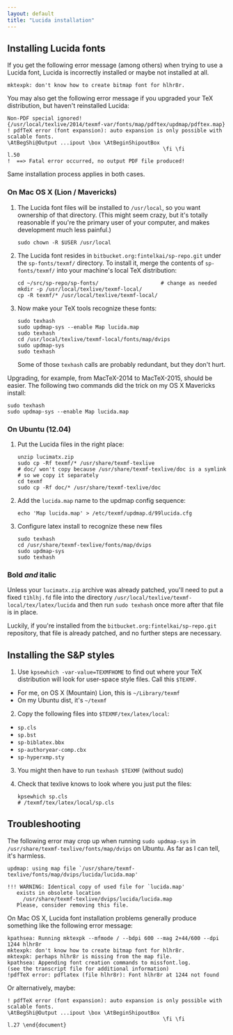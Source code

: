 ```yaml
---
layout: default
title: "Lucida installation"
---
```


## Installing Lucida fonts

If you get the following error message (among others) when trying to use a Lucida font, Lucida is incorrectly installed or maybe not installed at all.

    mktexpk: don't know how to create bitmap font for hlhr8r.

You may also get the following error message if you upgraded your TeX distribution, but haven't reinstalled Lucida:

    Non-PDF special ignored!
    {/usr/local/texlive/2014/texmf-var/fonts/map/pdftex/updmap/pdftex.map}
    ! pdfTeX error (font expansion): auto expansion is only possible with
    scalable fonts.
    \AtBegShi@Output ...ipout \box \AtBeginShipoutBox
                                                      \fi \fi
    l.50
    !  ==> Fatal error occurred, no output PDF file produced!

Same installation process applies in both cases.


### On Mac OS X (Lion / Mavericks)

<!-- I know what you're thinking... "I'll just use fenced code blocks for
these snippets and it'll look so nice!" No. It won't. Not with GFM it won't.
Also turns out 7 spaces is the magic number. Not 8, like it says in the docs. -->

1. The Lucida font files will be installed to `/usr/local`, so you want ownership
of that directory. (This might seem crazy, but it's totally reasonable if
you're the primary user of your computer, and makes development much less painful.)

       sudo chown -R $USER /usr/local

2. The Lucida font resides in `bitbucket.org:fintelkai/sp-repo.git` under the
`sp-fonts/texmf/` directory. To install it, merge the contents of `sp-fonts/texmf/`
into your machine's local TeX distribution:

       cd ~/src/sp-repo/sp-fonts/                    # change as needed
       mkdir -p /usr/local/texlive/texmf-local/
       cp -R texmf/* /usr/local/texlive/texmf-local/

3. Now make your TeX tools recognize these fonts:

       sudo texhash
       sudo updmap-sys --enable Map lucida.map
       sudo texhash
       cd /usr/local/texlive/texmf-local/fonts/map/dvips
       sudo updmap-sys
       sudo texhash

    Some of those `texhash` calls are probably redundant, but they don't hurt.

Upgrading, for example, from MacTeX-2014 to MacTeX-2015, should be easier. The following two commands did the trick on my OS X Mavericks install:

    sudo texhash
    sudo updmap-sys --enable Map lucida.map


### On Ubuntu (12.04)

1. Put the Lucida files in the right place:

       unzip lucimatx.zip
       sudo cp -Rf texmf/* /usr/share/texmf-texlive
       # doc/ won't copy because /usr/share/texmf-texlive/doc is a symlink
       # so we copy it separately
       cd texmf
       sudo cp -Rf doc/* /usr/share/texmf-texlive/doc

2. Add the `lucida.map` name to the updmap config sequence:

       echo 'Map lucida.map' > /etc/texmf/updmap.d/99lucida.cfg

3. Configure latex install to recognize these new files

       sudo texhash
       cd /usr/share/texmf-texlive/fonts/map/dvips
       sudo updmap-sys
       sudo texhash


### Bold *and* italic

Unless your `lucimatx.zip` archive was already patched, you'll need to put a
fixed `t1hlhj.fd` file into the directory
`/usr/local/texlive/texmf-local/tex/latex/lucida` and then run `sudo texhash`
once more after that file is in place.

Luckily, if you're installed from the `bitbucket.org:fintelkai/sp-repo.git`
repository, that file is already patched, and no further steps are necessary.


## Installing the S&P styles

1. Use `kpsewhich -var-value=TEXMFHOME` to find out where your TeX distribution will look for user-space style files.
  Call this `$TEXMF`.
  * For me, on OS X (Mountain) Lion, this is `~/Library/texmf`
  * On my Ubuntu dist, it's `~/texmf`

2. Copy the following files into `$TEXMF/tex/latex/local`:
  * `sp.cls`
  * `sp.bst`
  * `sp-biblatex.bbx`
  * `sp-authoryear-comp.cbx`
  * `sp-hyperxmp.sty`

3. You might then have to run `texhash $TEXMF` (without sudo)
4. Check that texlive knows to look where you just put the files:

       kpsewhich sp.cls
       # /texmf/tex/latex/local/sp.cls




## Troubleshooting

The following error may crop up when running `sudo updmap-sys` in `/usr/share/texmf-texlive/fonts/map/dvips` on Ubuntu.
As far as I can tell, it's harmless.

    updmap: using map file `/usr/share/texmf-texlive/fonts/map/dvips/lucida/lucida.map'

    !!! WARNING: Identical copy of used file for `lucida.map'
       exists in obsolete location
         /usr/share/texmf-texlive/dvips/lucida/lucida.map
       Please, consider removing this file.

On Mac OS X, Lucida font installation problems generally produce something like the following error message:

    kpathsea: Running mktexpk --mfmode / --bdpi 600 --mag 2+44/600 --dpi 1244 hlhr8r
    mktexpk: don't know how to create bitmap font for hlhr8r.
    mktexpk: perhaps hlhr8r is missing from the map file.
    kpathsea: Appending font creation commands to missfont.log.
    (see the transcript file for additional information)
    !pdfTeX error: pdflatex (file hlhr8r): Font hlhr8r at 1244 not found

Or alternatively, maybe:

    ! pdfTeX error (font expansion): auto expansion is only possible with scalable fonts.
    \AtBegShi@Output ...ipout \box \AtBeginShipoutBox
                                                      \fi \fi
    l.27 \end{document}
